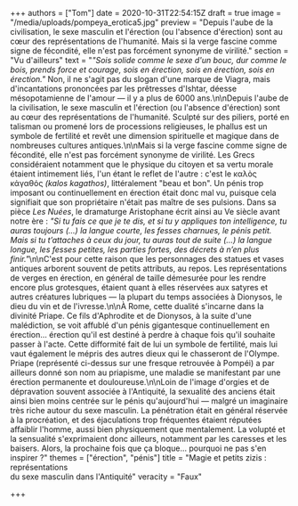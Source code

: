 +++
authors = ["Tom"]
date = 2020-10-31T22:54:15Z
draft = true
image = "/media/uploads/pompeya_erotica5.jpg"
preview = "Depuis l'aube de la civilisation, le sexe masculin et l'érection (ou l'absence d'érection) sont au cœur des représentations de l'humanité. Mais si la verge fascine comme signe de fécondité, elle n'est pas forcément synonyme de virilité."
section = "Vu d'ailleurs"
text = "_\"Sois solide comme le sexe d'un bouc, dur comme le bois, prends force et courage, sois en érection, sois en érection, sois en érection.\"_ Non, il ne s'agit pas du slogan d'une marque de Viagra, mais d'incantations prononcées par les prêtresses d'Ishtar, déesse mésopotamienne de l'amour — il y a plus de 6000 ans.\n\nDepuis l'aube de la civilisation, le sexe masculin et l'érection (ou l'absence d'érection) sont au cœur des représentations de l'humanité. Sculpté sur des piliers, porté en talisman ou promené lors de processions religieuses, le phallus est un symbole de fertilité et revêt une dimension spirituelle et magique dans de nombreuses cultures antiques.\n\nMais si la verge fascine comme signe de fécondité, elle n'est pas forcément synonyme de virilité. Les Grecs considéraient notamment que le physique du citoyen et sa vertu morale étaient intimement liés, l'un étant le reflet de l'autre : c'est le καλὸς κἀγαθός _(kalos kagathos)_, littéralement \"beau et bon\". Un pénis trop imposant ou continuellement en érection était donc mal vu, puisque cela signifiait que son propriétaire n'était pas maître de ses pulsions. Dans sa pièce _Les Nuées_, le dramaturge Aristophane écrit ainsi au Ve siècle avant notre ère : _\"Si tu fais ce que je te dis, et si tu y appliques ton intelligence, tu auras toujours (...) la langue courte, les fesses charnues, le pénis petit. Mais si tu t’attaches à ceux du jour, tu auras tout de suite (...) la langue longue, les fesses petites, les parties fortes, des décrets à n’en plus finir.\"_\n\nC'est pour cette raison que les personnages des statues et vases antiques arborent souvent de petits attributs, au repos. Les représentations de verges en érection, en général de taille démesurée pour les rendre encore plus grotesques, étaient quant à elles réservées aux satyres et autres créatures lubriques — la plupart du temps associées à Dionysos, le dieu du vin et de l'ivresse.\n\nÀ Rome, cette dualité s'incarne dans la divinité Priape. Ce fils d'Aphrodite et de Dionysos, à la suite d'une malédiction, se voit affublé d'un pénis gigantesque continuellement en érection... érection qu'il est destiné à perdre à chaque fois qu'il souhaite passer à l'acte. Cette difformité fait de lui un symbole de fertilité, mais lui vaut également le mépris des autres dieux qui le chasseront de l'Olympe. Priape (représenté ci-dessus sur une fresque retrouvée à Pompéi) a par ailleurs donné son nom au priapisme, une maladie se manifestant par une érection permanente et douloureuse.\n\nLoin de l'image d'orgies et de dépravation souvent associée à l'Antiquité, la sexualité des anciens était ainsi bien moins centrée sur le pénis qu'aujourd'hui — malgré un imaginaire très riche autour du sexe masculin. La pénétration était en général réservée à la procréation, et des éjaculations trop fréquentes étaient réputées affaiblir l'homme, aussi bien physiquement que mentalement. La volupté et la sensualité s'exprimaient donc ailleurs, notamment par les caresses et les baisers. Alors, la prochaine fois que ça bloque... pourquoi ne pas s'en inspirer ?"
themes = ["érection", "pénis"]
title = "Magie et petits zizis&nbsp;: représentations<br />du sexe masculin dans l'Antiquité"
veracity = "Faux"

+++
